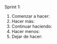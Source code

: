 Sprint 1:
1. Comenzar a hacer:
2. Hacer más:
3. Continuar haciendo:
4. Hacer menos:
5. Dejar de hacer: